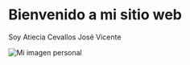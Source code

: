 </head>
<body>
    <h1>Bienvenido a mi sitio web</h1>
    <p>Soy Atiecia Cevallos José Vicente</p>
    <img src="https://i.imgur.com/cM7iSPc.jpg" alt="Mi imagen personal">
    

